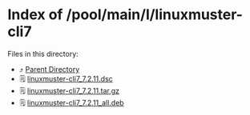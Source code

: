 
# Index of /pool/main/l/linuxmuster-cli7
Files in this directory:
- ⤴ [Parent Directory](../)
- 🗒 [linuxmuster-cli7_7.2.11.dsc](linuxmuster-cli7_7.2.11.dsc)
- 🗒 [linuxmuster-cli7_7.2.11.tar.gz](linuxmuster-cli7_7.2.11.tar.gz)
- 🗒 [linuxmuster-cli7_7.2.11_all.deb](linuxmuster-cli7_7.2.11_all.deb)

